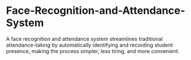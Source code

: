 # Face-Recognition-and-Attendance-System
A face recognition and attendance system streamlines traditional attendance-taking by automatically identifying and recording student presence, making the process simpler, less tiring, and more convenient.
